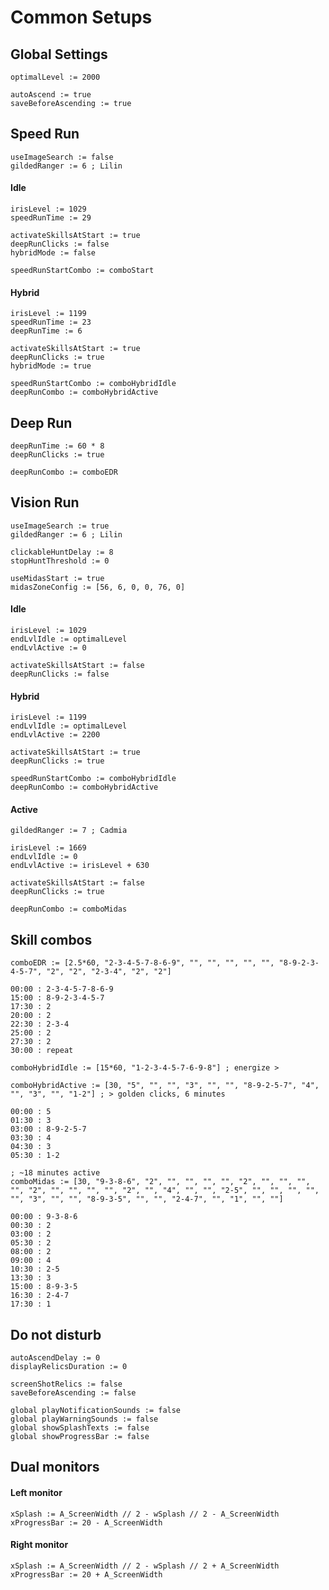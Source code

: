# Common Setups

## Global Settings

    optimalLevel := 2000

    autoAscend := true
    saveBeforeAscending := true

## Speed Run

    useImageSearch := false
    gildedRanger := 6 ; Lilin

#### Idle

    irisLevel := 1029
    speedRunTime := 29

    activateSkillsAtStart := true
    deepRunClicks := false
    hybridMode := false

    speedRunStartCombo := comboStart

#### Hybrid

    irisLevel := 1199
    speedRunTime := 23
    deepRunTime := 6

    activateSkillsAtStart := true
    deepRunClicks := true
    hybridMode := true

    speedRunStartCombo := comboHybridIdle
    deepRunCombo := comboHybridActive

## Deep Run

    deepRunTime := 60 * 8
    deepRunClicks := true

    deepRunCombo := comboEDR

## Vision Run

    useImageSearch := true
    gildedRanger := 6 ; Lilin

    clickableHuntDelay := 8
    stopHuntThreshold := 0

    useMidasStart := true
    midasZoneConfig := [56, 6, 0, 0, 76, 0]

#### Idle

    irisLevel := 1029
    endLvlIdle := optimalLevel
    endLvlActive := 0

    activateSkillsAtStart := false
    deepRunClicks := false

#### Hybrid

    irisLevel := 1199
    endLvlIdle := optimalLevel
    endLvlActive := 2200

    activateSkillsAtStart := true
    deepRunClicks := true

    speedRunStartCombo := comboHybridIdle
    deepRunCombo := comboHybridActive

#### Active

    gildedRanger := 7 ; Cadmia

    irisLevel := 1669
    endLvlIdle := 0
    endLvlActive := irisLevel + 630

    activateSkillsAtStart := false
    deepRunClicks := true

    deepRunCombo := comboMidas

## Skill combos

    comboEDR := [2.5*60, "2-3-4-5-7-8-6-9", "", "", "", "", "", "8-9-2-3-4-5-7", "2", "2", "2-3-4", "2", "2"]

    00:00 : 2-3-4-5-7-8-6-9
    15:00 : 8-9-2-3-4-5-7
    17:30 : 2
    20:00 : 2
    22:30 : 2-3-4
    25:00 : 2
    27:30 : 2
    30:00 : repeat

    comboHybridIdle := [15*60, "1-2-3-4-5-7-6-9-8"] ; energize >
   
    comboHybridActive := [30, "5", "", "", "3", "", "", "8-9-2-5-7", "4", "", "3", "", "1-2"] ; > golden clicks, 6 minutes

    00:00 : 5
    01:30 : 3
    03:00 : 8-9-2-5-7
    03:30 : 4
    04:30 : 3
    05:30 : 1-2

    ; ~18 minutes active
    comboMidas := [30, "9-3-8-6", "2", "", "", "", "", "2", "", "", "", "", "2", "", "", "", "", "2", "", "4", "", "", "2-5", "", "", "", "", "", "3", "", "", "8-9-3-5", "", "", "2-4-7", "", "1", "", ""]

    00:00 : 9-3-8-6
    00:30 : 2
    03:00 : 2
    05:30 : 2
    08:00 : 2
    09:00 : 4
    10:30 : 2-5
    13:30 : 3
    15:00 : 8-9-3-5
    16:30 : 2-4-7
    17:30 : 1

## Do not disturb

    autoAscendDelay := 0
    displayRelicsDuration := 0

    screenShotRelics := false
    saveBeforeAscending := false

    global playNotificationSounds := false
    global playWarningSounds := false
    global showSplashTexts := false
    global showProgressBar := false

## Dual monitors

#### Left monitor

    xSplash := A_ScreenWidth // 2 - wSplash // 2 - A_ScreenWidth
    xProgressBar := 20 - A_ScreenWidth

#### Right monitor

    xSplash := A_ScreenWidth // 2 - wSplash // 2 + A_ScreenWidth
    xProgressBar := 20 + A_ScreenWidth

